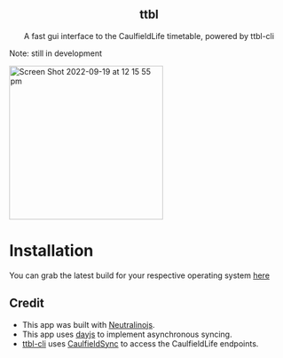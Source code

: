 <p align="center">
  <h2 align="center">ttbl</h2>
</p>
<p align="center">
	A fast gui interface to the CaulfieldLife timetable, powered by ttbl-cli
</p>

Note: still in development

<img width="277" alt="Screen Shot 2022-09-19 at 12 15 55 pm" src="https://user-images.githubusercontent.com/97860672/190939924-a9032c0d-ba76-4706-a6f4-77efcf2b912a.png">

# Installation
You can grab the latest build for your respective operating system [here](https://nightly.link/gaoDean/ttbl/workflows/build/main)

## Credit
* This app was built with [Neutralinojs](https://github.com/neutralinojs/neutralinojs).
* This app uses [dayjs](https://github.com/iamkun/dayjs) to implement asynchronous syncing.
* [ttbl-cli](https://github.com/gaoDean/ttbl-cli) uses [CaulfieldSync](https://caulfieldsync.vercel.app) to access the CaulfieldLife endpoints.
